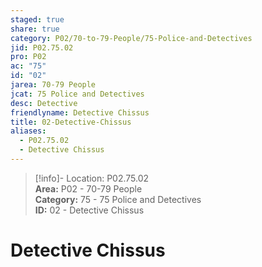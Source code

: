 ```yaml
---  
staged: true  
share: true  
category: P02/70-to-79-People/75-Police-and-Detectives  
jid: P02.75.02  
pro: P02  
ac: "75"  
id: "02"  
jarea: 70-79 People  
jcat: 75 Police and Detectives  
desc: Detective  
friendlyname: Detective Chissus  
title: 02-Detective-Chissus  
aliases:  
  - P02.75.02  
  - Detective Chissus  
---  
```

  
>[!info]- Location: P02.75.02  
>**Area:** P02 - 70-79 People  
>**Category:** 75 - 75 Police and Detectives  
>**ID:** 02 - Detective Chissus  
  
# Detective Chissus  
  
  
